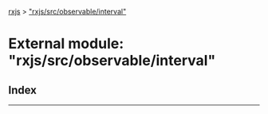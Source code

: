 [rxjs](../README.md) > ["rxjs/src/observable/interval"](../modules/_rxjs_src_observable_interval_.md)

# External module: "rxjs/src/observable/interval"

## Index

---

